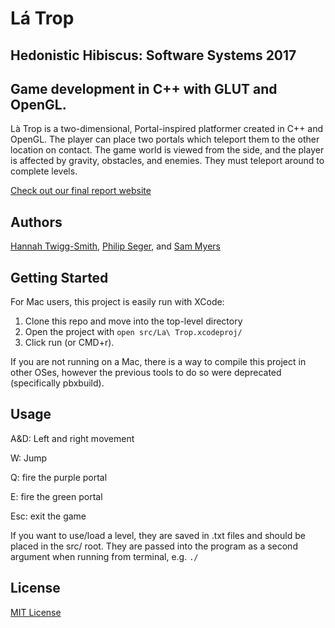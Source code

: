 # Lá Trop
## Hedonistic Hibiscus: Software Systems 2017

## Game development in C++ with GLUT and OpenGL.

Là Trop is a two-dimensional, Portal-inspired platformer created in C++ and OpenGL. The player can place two portals which teleport them to the other location on contact. The game world is viewed from the side, and the player is affected by gravity, obstacles, and enemies. They must teleport around to complete levels.

[Check out our final report website](https://hannahtwiggsmith.github.io/SoftSysHedonisticHibiscus/)

## Authors
[Hannah Twigg-Smith](https://github.com/hannahtwiggsmith), [Philip Seger](https://github.com/segerphilip), and [Sam Myers](https://github.com/sammyers)

## Getting Started

For Mac users, this project is easily run with XCode:
1. Clone this repo and move into the top-level directory
2. Open the project with `open src/La\ Trop.xcodeproj/`
3. Click run (or CMD+r).

If you are not running on a Mac, there is a way to compile this project in other OSes, however the previous tools to do so were deprecated (specifically pbxbuild).

## Usage
A&D: Left and right movement

W: Jump

Q: fire the purple portal

E: fire the green portal

Esc: exit the game

If you want to use/load a level, they are saved in .txt files and should be placed in the src/ root. They are passed into the program as a second argument when running from terminal, e.g. `./`

## License
[MIT License](https://github.com/hannahtwiggsmith/SoftSysHedonisticHibiscus/blob/master/LICENSE)
